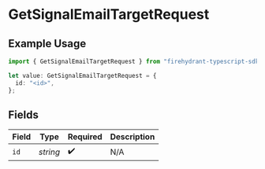 # GetSignalEmailTargetRequest

## Example Usage

```typescript
import { GetSignalEmailTargetRequest } from "firehydrant-typescript-sdk/models/operations";

let value: GetSignalEmailTargetRequest = {
  id: "<id>",
};
```

## Fields

| Field              | Type               | Required           | Description        |
| ------------------ | ------------------ | ------------------ | ------------------ |
| `id`               | *string*           | :heavy_check_mark: | N/A                |